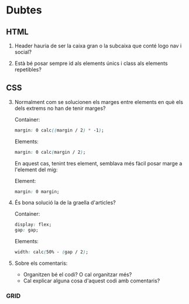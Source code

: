 # Dubtes

## HTML

1. Header hauria de ser la caixa gran o la subcaixa que conté logo nav i social?

2. Està bé posar sempre id als elements únics i class als elements repetibles?

## CSS

3. Normalment com se solucionen els marges entre elements en què els dels extrems no han de tenir marges?

   Container:

   ```css
   margin: 0 calc((margin / 2) * -1);
   ```

   Elements:

   ```css
   margin: 0 calc(margin / 2);
   ```

   En aquest cas, tenint tres element, semblava més fàcil posar marge a l'element del mig:

   Element:

   ```css
   margin: 0 margin;
   ```

4. És bona solució la de la graella d'articles?

   Container:

   ```css
   display: flex;
   gap: gap;
   ```

   Elements:

   ```css
   width: calc(50% - (gap / 2);
   ```

5. Sobre els comentaris:
   - Organitzen bé el codi? O cal organitzar més?
   - Cal explicar alguna cosa d'aquest codi amb comentaris?

### GRID
